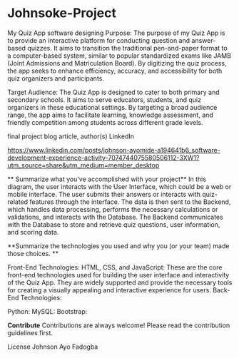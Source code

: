 # Johnsoke-Project

My Quiz App software designing
Purpose:
The purpose of my Quiz App is to provide an interactive platform for conducting question and answer-based quizzes. It aims to transition the traditional pen-and-paper format to a computer-based system, similar to popular standardized exams like JAMB (Joint Admissions and Matriculation Board). By digitizing the quiz process, the app seeks to enhance efficiency, accuracy, and accessibility for both quiz organizers and participants.

Target Audience:
The Quiz App is designed to cater to both primary and secondary schools. It aims to serve educators, students, and quiz organizers in these educational settings. By targeting a broad audience range, the app aims to facilitate learning, knowledge assessment, and friendly competition among students across different grade levels.

final project blog article, author(s) LinkedIn

https://www.linkedin.com/posts/johnson-ayomide-a194641b6_software-development-experience-activity-7074744075580506112-3XW1?utm_source=share&utm_medium=member_desktop

**
Summarize what you've accomplished with your project**
In this diagram, the user interacts with the User Interface, which could be a web or mobile interface. The user submits their answers or interacts with quiz-related features through the interface. The data is then sent to the Backend, which handles data processing, performs the necessary calculations or validations, and interacts with the Database. The Backend communicates with the Database to store and retrieve quiz questions, user information, and scoring data.

**Summarize the technologies you used and why you (or your team) made those choices. **

Front-End Technologies:
HTML, CSS, and JavaScript: These are the core front-end technologies used for building the user interface and interactivity of the Quiz App. They are widely supported and provide the necessary tools for creating a visually appealing and interactive experience for users.
Back-End Technologies:

Python:
MySQL:
Bootstrap:

**Contribute**
Contributions are always welcome! Please read the contribution guidelines first.

License
Johnson Ayo Fadogba
